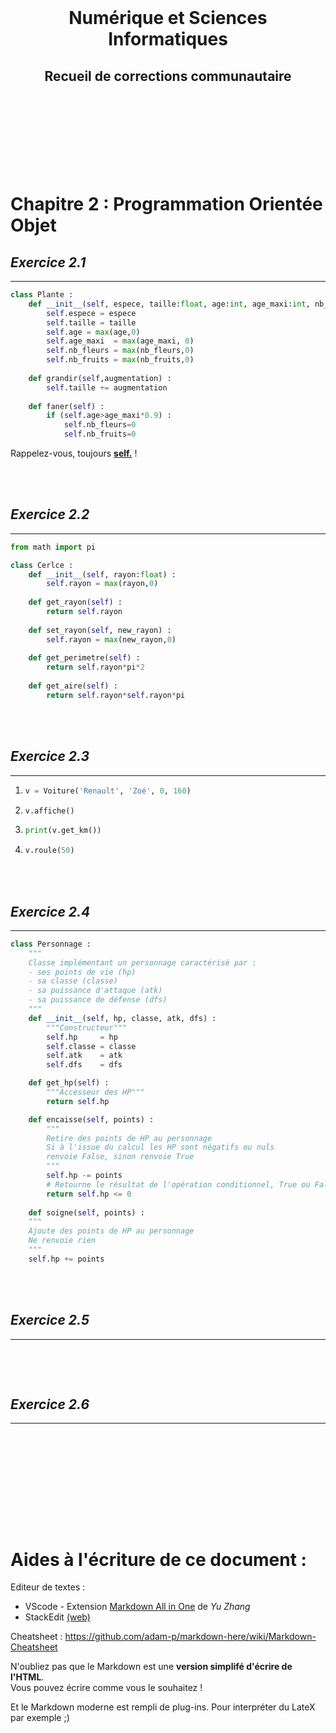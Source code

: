 <br><br><br>
<center><h1>Numérique et Sciences Informatiques</h1></center>
<center><h2>Recueil de corrections communautaire</h2></center>
<br><br><br><br><br><br><br>



# **Chapitre 2 : Programmation Orientée Objet**

## *Exercice 2.1*
---
```py
class Plante :
    def __init__(self, espece, taille:float, age:int, age_maxi:int, nb_fleurs:int, nb_fruits:int) :
        self.espece = espece
        self.taille = taille
        self.age = max(age,0)
        self.age_maxi  = max(age_maxi, 0)
        self.nb_fleurs = max(nb_fleurs,0)
        self.nb_fruits = max(nb_fruits,0)
    
    def grandir(self,augmentation) :
        self.taille += augmentation
    
    def faner(self) :
        if (self.age>age_maxi*0.9) :
            self.nb_fleurs=0
            self.nb_fruits=0
```
Rappelez-vous, toujours [**self.**](https://www.youtube.com/watch?v=M5d7vygUPoQ) !

<br><br>


## *Exercice 2.2*
---
```py
from math import pi

class Cerlce :
    def __init__(self, rayon:float) :
        self.rayon = max(rayon,0)
    
    def get_rayon(self) :
        return self.rayon
    
    def set_rayon(self, new_rayon) :
        self.rayon = max(new_rayon,0)
    
    def get_perimetre(self) :
        return self.rayon*pi*2
    
    def get_aire(self) :
        return self.rayon*self.rayon*pi
```

<br><br>


## *Exercice 2.3*
---
1. ```py
   v = Voiture('Renault', 'Zoé', 0, 160)
   ```
2. ```py
   v.affiche()
   ```
3. ```py
   print(v.get_km())
   ```
4. ```py
   v.roule(50)
   ```

<br><br>


## *Exercice 2.4*
---
```py
class Personnage :
    """
    Classe implémentant un personnage caractérisé par :
    - ses points de vie (hp)
    - sa classe (classe)
    - sa puissance d'attaque (atk)
    - sa puissance de défense (dfs)
    """
    def __init__(self, hp, classe, atk, dfs) :
        """Constructeur"""
        self.hp     = hp
        self.classe = classe
        self.atk    = atk
        self.dfs    = dfs

    def get_hp(self) :
        """Accesseur des HP"""
        return self.hp

    def encaisse(self, points) :
        """
        Retire des points de HP au personnage
        Si à l'issue du calcul les HP sont négatifs ou nuls
        renvoie False, sinon renvoie True
        """
        self.hp -= points
        # Retourne le résultat de l'opération conditionnel, True ou False. Petite astuce sympa ;)
        return self.hp <= 0
    
    def soigne(self, points) :
    """
    Ajoute des points de HP au personnage
    Ne renvoie rien
    """
    self.hp += points
```

<br><br>


## *Exercice 2.5*
---
```py

```

<br><br>


## *Exercice 2.6*
---
```py

```

<br><br>






<br><br><br><br><br>
# Aides à l'écriture de ce document :

Editeur de textes :
- VScode - Extension <u>Markdown All in One</u> de *Yu Zhang*
- StackEdit [(web)](https://stackedit.io/app#)

Cheatsheet : https://github.com/adam-p/markdown-here/wiki/Markdown-Cheatsheet

N'oubliez pas que le Markdown est une **version simplifé d'écrire de l'HTML**.<br>
Vous pouvez écrire comme vous le souhaitez !

Et le Markdown moderne est rempli de plug-ins. Pour interpréter du LateX par exemple ;)